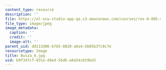```yaml
---
content_type: resource
description: ''
file: https://ol-ocw-studio-app-qa.s3.amazonaws.com/courses/res-8-005-vibrations-and-waves-problem-solving-fall-2012/b9f347cf831ed4ed5bdba8a54c019bd3_Busza_6.jpg
file_type: image/jpeg
image_metadata:
  caption: ''
  credit: ''
  image-alt: ''
parent_uid: dd113d06-b7b5-8820-a6a4-bb05b3fc8c7e
resourcetype: Image
title: Busza_6.jpg
uid: b9f347cf-831e-d4ed-5bdb-a8a54c019bd3
---
```


